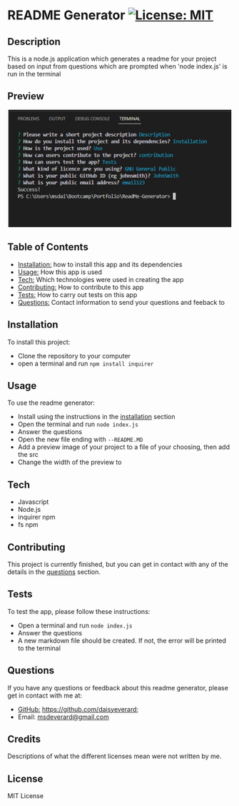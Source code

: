 # README Generator [![License: MIT](https://img.shields.io/badge/License-MIT-yellow.svg)](https://opensource.org/licenses/MIT)
  
## Description

This is a node.js application which generates a readme for your project based on input from questions 
which are prompted when 'node index.js' is run in the terminal
  
## Preview

<p align="center">
<img src="./assets/preview.jpg" width="500" alt="screenshot of site">
</p>

## Table of Contents

- [Installation:](#installation) how to install this app and its dependencies
- [Usage:](#usage) How this app is used
- [Tech:](#tech) Which technologies were used in creating the app
- [Contributing:](#contributing) How to contribute to this app
- [Tests:](#tests) How to carry out tests on this app
- [Questions:](#questions) Contact information to send your questions and feeback to


## Installation

To install this project: 
  
  - Clone the repository to your computer
  - open a terminal and run `npm install inquirer`
  
## Usage

To use the readme generator:

  - Install using the instructions in the [installation](#installation) section
  - Open the terminal and run `node index.js`
  - Answer the questions
  - Open the new file ending with `--README.MD`
  - Add a preview image of your project to a file of your choosing, then add the src
  - Change the width of the preview to 

## Tech

- Javascript
- Node.js
- inquirer npm
- fs npm
  
## Contributing

This project is currently finished, but you can get in contact with any of the details in the [questions](#questions) section.
  
## Tests

To test the app, please follow these instructions:
  - Open a terminal and run `node index.js`
  - Answer the questions
  - A new markdown file should be created. If not, the error will be printed to the terminal
  
## Questions

If you have any questions or feedback about this readme generator, please get in contact with me at:
  - [GitHub:](https://github.com/daisyeverard) https://github.com/daisyeverard; 
  - Email: msdeverard@gmail.com
  
## Credits

Descriptions of what the different licenses mean were not written by me. 

## License

MIT License
